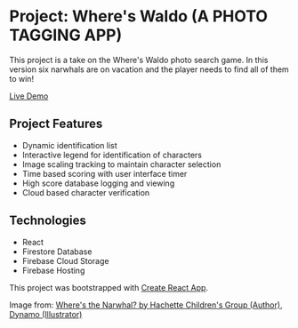 # Project: Where's Waldo (A PHOTO TAGGING APP)

This project is a take on the Where's Waldo photo search game. In this version
six narwhals are on vacation and the player needs to find all of them to win!

[Live Demo](where-s-waldo-51850.web.app)

## Project Features

- Dynamic identification list
- Interactive legend for identification of characters
- Image scaling tracking to maintain character selection
- Time based scoring with user interface timer
- High score database logging and viewing
- Cloud based character verification

## Technologies

- React
- Firestore Database
- Firebase Cloud Storage
- Firebase Hosting

This project was bootstrapped with [Create React App](https://github.com/facebook/create-react-app).

Image from: [Where's the Narwhal? by Hachette Children's Group (Author), Dynamo (Illustrator)](https://www.amazon.com/Wheres-Narwhal-Search-Find-Book/dp/1408359464/ref=zg_bs_4901994051_17/355-1144435-3690642?pd_rd_i=1408359464&psc=1)
